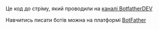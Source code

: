 Це код до стріму, який проводили на [каналі BotfatherDEV](https://www.youtube.com/watch?v=M8mdtSauOJA)

Навчитись писати ботів можна на платформі [BotFather](botfather.dev/?utm_source=github&utm_medium=stream_repository)